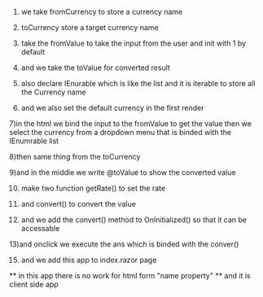 1) we take fromCurrency to store a currency name
2) toCurrency store a target currency name
3) take the fromValue to take the input from the user and init with 1 by default
4) and we take the toValue for converted result

5) also declare  IEnurable which is like the list and it is iterable to store all the Currency name
6) and we also set the default currency in the first render


7)in the html we bind the input to the fromValue to get the value
then we select the currency from a dropdown menu
that is binded with the IEnumrable list

8)then same thing from the toCurrency

9)and in the middle we write @toValue to show the converted value

10) make two function getRate() to set the rate
11) and convert() to convert the value

12) and we add the convert() method to OnInitialized() so that it can be accessable

13)and onclick we execute the ans which is binded with the conver()

15) and we add this app to  index.razor page


** in this app there is no work for html form "name property"
** and it is client side app







